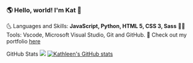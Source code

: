 ### 🌎 Hello, world! I'm Kat 👋
🌜 Languages and Skills: **JavaScript, Python, HTML 5, CSS 3, Sass**
👩‍💻 Tools: Vscode, Microsoft Visual Studio, Git and GitHub.
💌 Check out my portfolio [here](https://www.hellokat.io)

GitHub Stats ![](https://user-images.githubusercontent.com/5679180/79618120-0daffb80-80be-11ea-819e-d2b0fa904d07.gif)
[![Kathleen's GitHub stats](https://github-readme-stats.vercel.app/api?username=katyeh)](https://github.com/katyeh/github-readme-stats)
<!--
**katyeh/katyeh** is a ✨ _special_ ✨ repository because its `README.md` (this file) appears on your GitHub profile.

Here are some ideas to get you started:

- 🔭 I’m currently working on ...
- 🌱 I’m currently learning ...
- 👯 I’m looking to collaborate on ...
- 🤔 I’m looking for help with ...
- 💬 Ask me about ...
- 📫 How to reach me: ...
- 😄 Pronouns: ...
- ⚡ Fun fact: ...
-->
